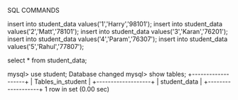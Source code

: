 SQL COMMANDS

insert into student_data values('1','Harry','98101');
insert into student_data values('2','Matt','78101');
insert into student_data values('3','Karan','76201');
insert into student_data values('4','Param','76307');
insert into student_data values('5','Rahul','77807');

select * from student_data;

mysql> use student;
Database changed
mysql> show tables;
+-------------------+
| Tables_in_student |
+-------------------+
| student_data      |
+-------------------+
1 row in set (0.00 sec)
